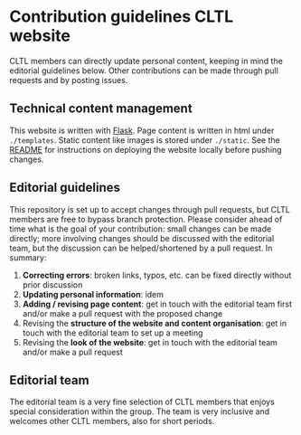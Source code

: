 # Contribution guidelines CLTL website

CLTL members can directly update personal content, keeping in mind the editorial guidelines below. Other contributions can be made through pull requests and by posting issues.


## Technical content management
This website is written with [Flask](https://flask.palletsprojects.com/en/3.0.x/). Page content is written in html under `./templates`. Static content like images is stored under `./static`. See the [README](README.md#deploying-the-website-locally) for instructions on deploying the website locally before pushing changes.

## Editorial guidelines
This repository is set up to accept changes through pull requests, but CLTL members are free to bypass branch protection. Please consider ahead of time what is the goal of your contribution: small changes can be made directly; more involving changes should be discussed with the editorial team, but the discussion can be helped/shortened by a pull request. In summary:

1. **Correcting errors**: broken links, typos, etc. can be fixed directly without prior discussion
2. **Updating personal information**: idem
3. **Adding / revising page content**: get in touch with the editorial team first and/or make a pull request with the proposed change
4. Revising the **structure of the website and content organisation**: get in touch with the editorial team to set up a meeting
5. Revising the **look of the website**: get in touch with the editorial team and/or make a pull request

## Editorial team
The editorial team is a very fine selection of CLTL members that enjoys special consideration within the group. The team is very inclusive and welcomes other CLTL members, also for short periods.
